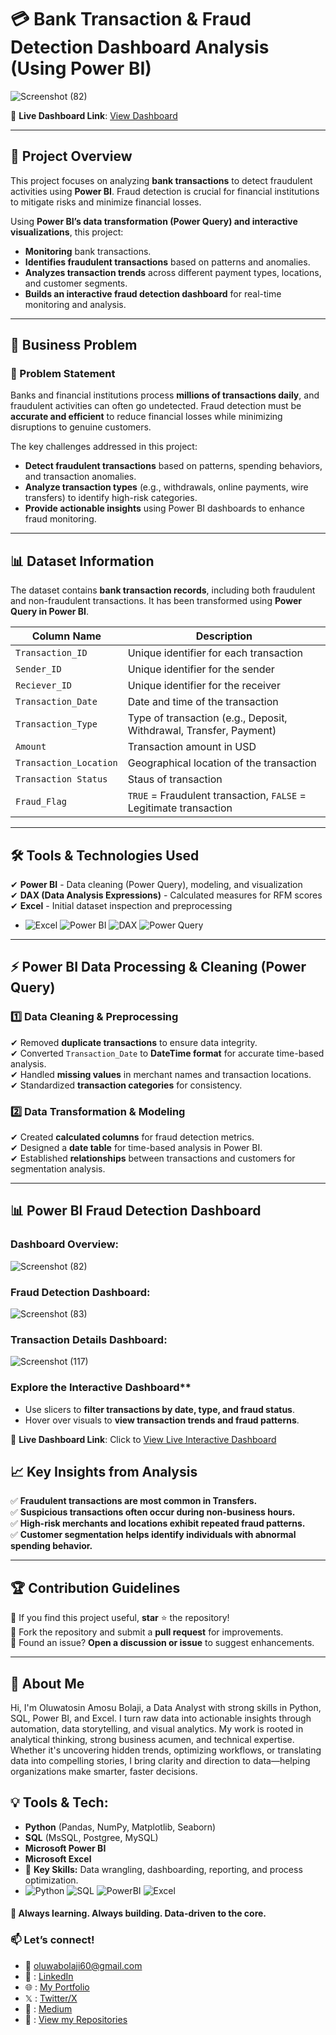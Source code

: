 # 💳 Bank Transaction & Fraud Detection Dashboard Analysis (Using Power BI)
![Screenshot (82)](https://github.com/user-attachments/assets/513de2bb-10d2-48b6-951f-c45778643d79)

📌 **Live Dashboard Link**: [View Dashboard](https://app.powerbi.com/reportEmbed?reportId=YOUR_REPORT_ID)  

---

## 📌 Project Overview
This project focuses on analyzing **bank transactions** to detect fraudulent activities using **Power BI**. Fraud detection is crucial for financial institutions to mitigate risks and minimize financial losses. 

Using **Power BI’s data transformation (Power Query) and interactive visualizations**, this project:
- **Monitoring** bank transactions.
- **Identifies fraudulent transactions** based on patterns and anomalies.
- **Analyzes transaction trends** across different payment types, locations, and customer segments.
- **Builds an interactive fraud detection dashboard** for real-time monitoring and analysis.

---

## 🎯 Business Problem
### **🔎 Problem Statement**
Banks and financial institutions process **millions of transactions daily**, and fraudulent activities can often go undetected. Fraud detection must be **accurate and efficient** to reduce financial losses while minimizing disruptions to genuine customers.

The key challenges addressed in this project:
- **Detect fraudulent transactions** based on patterns, spending behaviors, and transaction anomalies.
- **Analyze transaction types** (e.g., withdrawals, online payments, wire transfers) to identify high-risk categories.
- **Provide actionable insights** using Power BI dashboards to enhance fraud monitoring.

---

## 📊 Dataset Information
The dataset contains **bank transaction records**, including both fraudulent and non-fraudulent transactions. It has been transformed using **Power Query in Power BI**.

| Column Name         | Description |
|---------------------|-------------|
| `Transaction_ID`   | Unique identifier for each transaction |
| `Sender_ID`      | Unique identifier for the sender |
| `Reciever_ID`      | Unique identifier for the receiver |
| `Transaction_Date` | Date and time of the transaction |
| `Transaction_Type` | Type of transaction (e.g., Deposit, Withdrawal, Transfer, Payment) |
| `Amount`          | Transaction amount in USD |
| `Transaction_Location` | Geographical location of the transaction |
| `Transaction Status` | Staus of transaction |
| `Fraud_Flag`     | `TRUE` = Fraudulent transaction, `FALSE` = Legitimate transaction |

---

## 🛠️ Tools & Technologies Used  
✔ **Power BI** - Data cleaning (Power Query), modeling, and visualization  
✔ **DAX (Data Analysis Expressions)** - Calculated measures for RFM scores  
✔ **Excel** - Initial dataset inspection and preprocessing 
- ![Excel](https://img.shields.io/badge/Excel-217346?logo=microsoft-excel&logoColor=white) ![Power BI](https://img.shields.io/badge/Power_BI-F2C811?logo=powerbi&logoColor=black) ![DAX](https://img.shields.io/badge/DAX-F2C811?logo=powerbi&logoColor=black) ![Power Query](https://img.shields.io/badge/Power_Query-F2C811?logo=powerbi&logoColor=black)

---

## ⚡ Power BI Data Processing & Cleaning (Power Query)
### **1️⃣ Data Cleaning & Preprocessing**
✔ Removed **duplicate transactions** to ensure data integrity.  
✔ Converted `Transaction_Date` to **DateTime format** for accurate time-based analysis.  
✔ Handled **missing values** in merchant names and transaction locations.  
✔ Standardized **transaction categories** for consistency.  

### **2️⃣ Data Transformation & Modeling**
✔ Created **calculated columns** for fraud detection metrics.  
✔ Designed a **date table** for time-based analysis in Power BI.  
✔ Established **relationships** between transactions and customers for segmentation analysis.  

---

## 📊 Power BI Fraud Detection Dashboard
### Dashboard Overview:
![Screenshot (82)](https://github.com/user-attachments/assets/513de2bb-10d2-48b6-951f-c45778643d79)

### Fraud Detection Dashboard:
![Screenshot (83)](https://github.com/user-attachments/assets/31a08455-8649-4949-9b97-594730802907)

### Transaction Details Dashboard:
![Screenshot (117)](https://github.com/user-attachments/assets/f84c78f0-ffa9-40bb-a83c-31e4b06a1e6e)

 ### Explore the Interactive Dashboard**
- Use slicers to **filter transactions by date, type, and fraud status**.
- Hover over visuals to **view transaction trends and fraud patterns**.

📌 **Live Dashboard Link**: Click to [View Live Interactive Dashboard](https://app.powerbi.com/reportEmbed?reportId=YOUR_REPORT_ID)  


## 📈 Key Insights from Analysis
✅ **Fraudulent transactions are most common in Transfers.**  
✅ **Suspicious transactions often occur during non-business hours.**  
✅ **High-risk merchants and locations exhibit repeated fraud patterns.**  
✅ **Customer segmentation helps identify individuals with abnormal spending behavior.**  

---

## 🏆 Contribution Guidelines
🔹 If you find this project useful, **star** ⭐ the repository!  
🔹 Fork the repository and submit a **pull request** for improvements.  
🔹 Found an issue? **Open a discussion or issue** to suggest enhancements.  

---

## 📌 About Me
Hi, I'm Oluwatosin Amosu Bolaji, a Data Analyst with strong skills in Python, SQL, Power BI, and Excel. I turn raw data into actionable insights through automation, data storytelling, and visual analytics. My work is rooted in analytical thinking, strong business acumen, and technical expertise. Whether it's uncovering hidden trends, optimizing workflows, or translating data into compelling stories, I bring clarity and direction to data—helping organizations make smarter, faster decisions.

## 💡 Tools & Tech:
- **Python** (Pandas, NumPy, Matplotlib, Seaborn)
- **SQL** (MsSQL, Postgree, MySQL)
- **Microsoft Power BI**
- **Microsoft Excel**
- 🔹 **Key Skills:** Data wrangling, dashboarding, reporting, and process optimization.
- ![Python](https://img.shields.io/badge/Python-3.8%2B-blue?logo=python&logoColor=white) ![SQL](https://img.shields.io/badge/SQL-Server-red?logo=microsoft-sql-server&logoColor=white) ![PowerBI](https://img.shields.io/badge/Power_BI-F2C811?logo=powerbi&logoColor=black) ![Excel](https://img.shields.io/badge/Excel-217346?logo=microsoft-excel&logoColor=white)


#### 🚀 **Always learning. Always building. Data-driven to the core.**  

### 📫 **Let’s connect!**  
- 📩 oluwabolaji60@gmail.com
- 🔗 : [LinkedIn](https://www.linkedin.com/in/oluwatosin-amosu-722b88141)
- 🌐 : [My Portfolio](https://www.datascienceportfol.io/oluwabolaji60) 
- 𝕏 : [Twitter/X](https://x.com/thee_oluwatosin?s=21&t=EqoeQVdQd038wlSUzAtQzw)
- 🔗 : [Medium](https://medium.com/@oluwabolaji60)
- 🔗 : [View my Repositories](https://github.com/Tbrown1998?tab=repositories)

